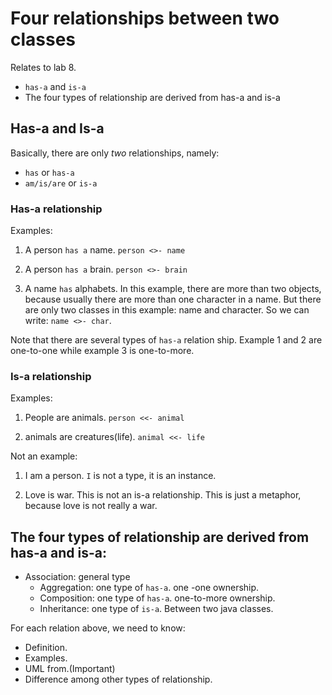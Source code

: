 # Four relationships between two classes

Relates to lab 8.

- `has-a` and `is-a`
- The four types of relationship are derived from has-a and is-a

## Has-a and Is-a

Basically, there are only *two* relationships, namely:

- `has` or `has-a`
- `am/is/are` or `is-a`

### Has-a relationship

Examples:

1. A person `has a` name. `person <>- name`

2. A person `has a` brain. `person <>- brain`

3. A name `has` alphabets. In this example, there are more than
two objects, because usually there are more than one character
in a name. But there are only two classes in this example:
name and character. So we can write: `name <>- char`.

Note that there are several types of `has-a` relation ship.
Example 1 and 2 are one-to-one while example 3 is one-to-more.

### Is-a relationship

Examples:

1. People are animals. `person <<- animal`

2. animals are creatures(life). `animal <<- life`

Not an example:

1. I am a person. `I` is not a type, it is an instance.

2. Love is war. This is not an is-a relationship. This is just a metaphor, because love is not really a war.

## The four types of relationship are derived from has-a and is-a:

- Association: general type
  - Aggregation: one type of `has-a`. one -one ownership.
  - Composition: one type of `has-a`. one-to-more ownership.
  - Inheritance: one type of `is-a`. Between two java classes.

For each relation above, we need to know:

- Definition.
- Examples.
- UML from.(Important)
- Difference among other types of relationship.

